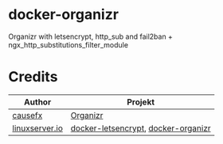 # docker-organizr
Organizr with letsencrypt, http_sub and fail2ban + ngx_http_substitutions_filter_module

# Credits 
Author | Projekt
---|---
[causefx](https://github.com/causefx) | [Organizr](https://github.com/causefx/Organizr)
[linuxserver.io](https://github.com/linuxserver) | [docker-letsencrypt](https://github.com/linuxserver/docker-letsencrypt), [docker-organizr](https://github.com/linuxserver/docker-organizr)
